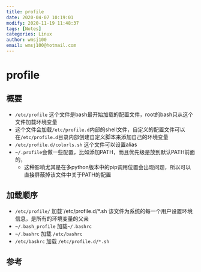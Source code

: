 ```yaml
---
title: profile
date: 2020-04-07 10:19:01
modify: 2020-11-19 11:48:37  
tags: [Notes]
categories: Linux
author: wmsj100
email: wmsj100@hotmail.com
---
```


# profile

## 概要

- `/etc/profile` 这个文件是bash最开始加载的配置文件，root的bash只从这个文件加载环境变量
- 这个文件会加载`/etc/profile.d`内部的shell文件，自定义的配置文件可以在`/etc/profile.d`目录内部创建自定义脚本来添加自己的环境变量
- `/etc/profile.d/colorls.sh` 这个文件可以设置alias
- `~/.profile`会做一些配置，比如添加PATH，而且优先级是放到默认PATH前面的，
	- 这种影响尤其是在多python版本中的pip调用位置会出现问题，所以可以直接屏蔽掉该文件中关于PATH的配置

## 加载顺序

- `/etc/profile/` 加载`/etc/profile.d/*.sh 该文件为系统的每一个用户设置环境信息，是所有的环境变量的父亲
- `~/.bash_profile` 加载`~/.bashrc`
- `~/.bashrc` 加载 `/etc/bashrc`
- `/etc/bashrc` 加载 `/etc/profile.d/*.sh`

## 参考

